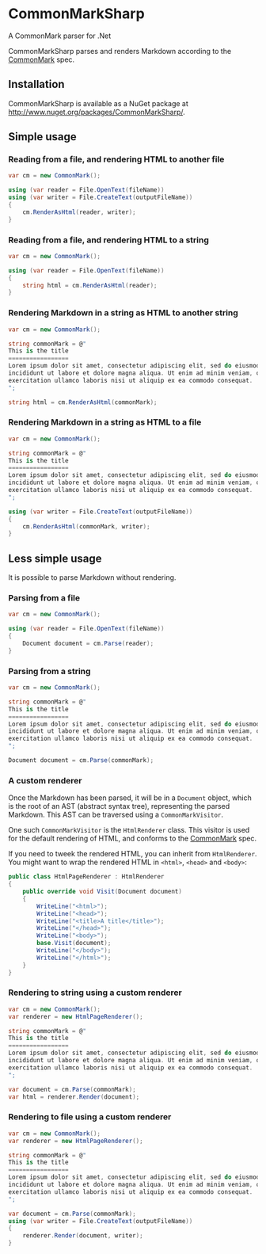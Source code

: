CommonMarkSharp
===============

A CommonMark parser for .Net

CommonMarkSharp parses and renders Markdown according to the [CommonMark](http://commonmark.org/) spec.

Installation
------------

CommonMarkSharp is available as a NuGet package at <http://www.nuget.org/packages/CommonMarkSharp/>.

Simple usage
------------

### Reading from a file, and rendering HTML to another file

```csharp
var cm = new CommonMark();

using (var reader = File.OpenText(fileName))
using (var writer = File.CreateText(outputFileName))
{
    cm.RenderAsHtml(reader, writer);
}
```

### Reading from a file, and rendering HTML to a string

```csharp
var cm = new CommonMark();

using (var reader = File.OpenText(fileName))
{
    string html = cm.RenderAsHtml(reader);
}
```

### Rendering Markdown in a string as HTML to another string

```csharp
var cm = new CommonMark();

string commonMark = @"
This is the title
=================
Lorem ipsum dolor sit amet, consectetur adipiscing elit, sed do eiusmod tempor
incididunt ut labore et dolore magna aliqua. Ut enim ad minim veniam, quis nostrud
exercitation ullamco laboris nisi ut aliquip ex ea commodo consequat.
";

string html = cm.RenderAsHtml(commonMark);
```

### Rendering Markdown in a string as HTML to a file

```csharp
var cm = new CommonMark();

string commonMark = @"
This is the title
=================
Lorem ipsum dolor sit amet, consectetur adipiscing elit, sed do eiusmod tempor
incididunt ut labore et dolore magna aliqua. Ut enim ad minim veniam, quis nostrud
exercitation ullamco laboris nisi ut aliquip ex ea commodo consequat.
";

using (var writer = File.CreateText(outputFileName))
{
    cm.RenderAsHtml(commonMark, writer);
}
```

Less simple usage
-----------------

It is possible to parse Markdown without rendering. 

### Parsing from a file

```csharp
var cm = new CommonMark();

using (var reader = File.OpenText(fileName))
{
    Document document = cm.Parse(reader);
}
```

### Parsing from a string

```csharp
var cm = new CommonMark();

string commonMark = @"
This is the title
=================
Lorem ipsum dolor sit amet, consectetur adipiscing elit, sed do eiusmod tempor
incididunt ut labore et dolore magna aliqua. Ut enim ad minim veniam, quis nostrud
exercitation ullamco laboris nisi ut aliquip ex ea commodo consequat.
";

Document document = cm.Parse(commonMark);
```

### A custom renderer

Once the Markdown has been parsed, it will be in a `Document` object, which is the root of an AST (abstract syntax tree), representing the parsed Markdown. This AST can be traversed using a `CommonMarkVisitor`.

One such `CommonMarkVisitor` is the `HtmlRenderer` class. This visitor is used for the default rendering of HTML, and conforms to the [CommonMark](http://commonmark.org/) spec.

If you need to tweek the rendered HTML, you can inherit from `HtmlRenderer`. You might want to wrap the rendered HTML in `<html>`, `<head>` and `<body>`:

```csharp
public class HtmlPageRenderer : HtmlRenderer
{
    public override void Visit(Document document)
    {
        WriteLine("<html>");
        WriteLine("<head>");
        WriteLine("<title>A title</title>");
        WriteLine("</head>");
        WriteLine("<body>");
        base.Visit(document);
        WriteLine("</body>");
        WriteLine("</html>");
    }
}
```

### Rendering to string using a custom renderer

```csharp
var cm = new CommonMark();
var renderer = new HtmlPageRenderer();

string commonMark = @"
This is the title
=================
Lorem ipsum dolor sit amet, consectetur adipiscing elit, sed do eiusmod tempor
incididunt ut labore et dolore magna aliqua. Ut enim ad minim veniam, quis nostrud
exercitation ullamco laboris nisi ut aliquip ex ea commodo consequat.
";

var document = cm.Parse(commonMark);
var html = renderer.Render(document);
```

### Rendering to file using a custom renderer

```csharp
var cm = new CommonMark();
var renderer = new HtmlPageRenderer();

string commonMark = @"
This is the title
=================
Lorem ipsum dolor sit amet, consectetur adipiscing elit, sed do eiusmod tempor
incididunt ut labore et dolore magna aliqua. Ut enim ad minim veniam, quis nostrud
exercitation ullamco laboris nisi ut aliquip ex ea commodo consequat.
";

var document = cm.Parse(commonMark);
using (var writer = File.CreateText(outputFileName))
{
    renderer.Render(document, writer);
}
```
